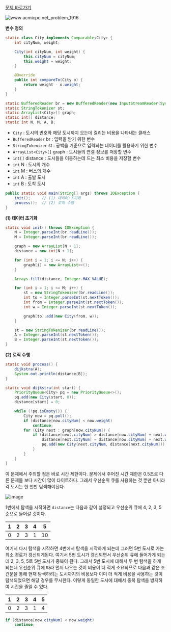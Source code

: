 [문제 바로가기](https://www.acmicpc.net/problem/1753)

![www acmicpc net_problem_1916](https://user-images.githubusercontent.com/78605779/192083271-88d399fc-0651-40df-a649-cfeec0c46802.png)


**변수 정의**

```java
static class City implements Comparable<City> {
    int cityNum, weight;

    City(int cityNum, int weight) {
        this.cityNum = cityNum;
        this.weight = weight;
    }

    @Override
    public int compareTo(City o) {
        return weight - o.weight;
    }
}

static BufferedReader br = new BufferedReader(new InputStreamReader(System.in));
static StringTokenizer st;
static ArrayList<City>[] graph;
static int[] distance;
static int N, M, A, B;
```

- `City` : 도시의 번호와 해당 도시까지 오는데 걸리는 비용을 나타내는 클래스
- `BufferedReader` br : 입력을 받기 위한 변수
- `StringTokenizer` st : 공백을 기준으로 입력되는 데이터를 활용하기 위한 변수
- `ArrayList<City>[]` graph : 도시들의 연결 정보를 저장할 변수
- `int[]` distance : 도시들을 이동하는데 드는 최소 비용을 저장할 변수
- `int` N : 도시의 개수
- `int` M : 버스의 개수
- `int` A : 출발 도시
- `int` B : 도착 도시


```java
public static void main(String[] args) throws IOException {
    init();     // (1) 데이터 초기화
    process();  // (2) 로직 수행
}
```

**(1) 데이터 초기화**

```java
static void init() throws IOException {
    N = Integer.parseInt(br.readLine());
    M = Integer.parseInt(br.readLine());

    graph = new ArrayList[N + 1];
    distance = new int[N + 1];

    for (int i = 1; i <= N; i++) {
        graph[i] = new ArrayList<>();
    }

    Arrays.fill(distance, Integer.MAX_VALUE);

    for (int i = 1; i <= M; i++) {
        st = new StringTokenizer(br.readLine());
        int to = Integer.parseInt(st.nextToken());
        int from = Integer.parseInt(st.nextToken());
        int w = Integer.parseInt(st.nextToken());

        graph[to].add(new City(from, w));
    }

    st = new StringTokenizer(br.readLine());
    A = Integer.parseInt(st.nextToken());
    B = Integer.parseInt(st.nextToken());
}
```

**(2) 로직 수행**

```java
static void process() {
    dijkstra(A);
    System.out.println(distance[B]);
}
```

```java
static void dijkstra(int start) {
    PriorityQueue<City> pq = new PriorityQueue<>();
    pq.add(new City(start, 0));
    distance[start] = 0;

    while (!pq.isEmpty()) {
        City now = pq.poll();
        if (distance[now.cityNum] < now.weight)
            continue;
        for (City next : graph[now.cityNum]) {
            if (distance[next.cityNum] > distance[now.cityNum] + next.weight) {
                distance[next.cityNum] = distance[now.cityNum] + next.weight;
                pq.add(new City(next.cityNum, distance[next.cityNum]));
            }
        }
    }
}
```

이 문제에서 주의할 점은 바로 시간 제한이다. 문제에서 주어진 시간 제한은 0.5초로 다른 문제들 보다 시간이 많이 타이트하다. 그래서 우선순위 큐를 사용하는 것 뿐만 아니라 각 도시는 한 번만 탐색해야된다.

![image](https://user-images.githubusercontent.com/78605779/192083880-dd893e7a-59e7-4d37-9c5c-bb819e413b11.png)

1번에서 탐색을 시작하면 `distance`는 다음과 같이 설정되고 우선순위 큐에 4, 2, 3, 5 순으로 들어갈 것이다.

|1|2|3|4|5|
|:-:|:-:|:-:|:-:|:-:|
|0|2|3|1|10|

여기서 다시 탐색을 시작하면 4번에서 탐색을 시작하게 되는데 그러면 5번 도시로 가는 최소 경로가 갱신되게된다. 여기서 5번 도시가 갱신되면서 우선순위 큐에 들어가게 되는데 2, 3, 5, 5로 5번 도시가 중복이 된다. 그래서 5번 도시에 대해서 두 번 탐색을 하게 되는데 우선순위 큐에 따라 먼저 나오는 것이 비용이 더 적게 소요되므로 다음과 같은 조건문을 통해 현재 탐색하려는 도시까지의 비용보다 이미 더 적게 비용을 사용하는 것이 탐색되었으면 해당 경우를 무시한다. 이렇게 동일한 도시에 대해서 중복 탐색을 방지하여 시간을 줄일 수 있다.

|1|2|3|4|5|
|:-:|:-:|:-:|:-:|:-:|
|0|2|3|1|4|

```java
if (distance[now.cityNum] < now.weight)
    continue;
```
